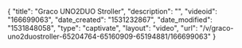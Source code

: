 {
    "title": "Graco UNO2DUO Stroller",
    "description": "",
    "videoid": "166699063",
    "date_created": "1531232867",
    "date_modified": "1531848058",
    "type": "captivate",
    "layout": "video",
    "url": "\/v\/graco-uno2duostroller-65204764-65160909-65194881\/166699063"
}